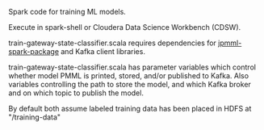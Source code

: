 Spark code for training ML models.

Execute in spark-shell or Cloudera Data Science Workbench (CDSW).

train-gateway-state-classifier.scala requires dependencies for [jpmml-spark-package](https://github.com/jpmml/jpmml-sparkml-package) and Kafka client libraries.

train-gateway-state-classifier.scala has parameter variables which control whether model PMML is printed, stored, and/or published to Kafka. Also variables controlling the path to store the model, and which Kafka broker and on which topic to publish the model.

By default both assume labeled training data has been placed in HDFS at "/training-data"
